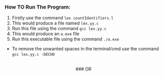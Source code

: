 ### How TO Run The Program:
1. Firstly use the command `lex countIdentifiers.l`
2. This would produce a file named `lex.yy.c`
3. Run this file using the command `gcc lex.yy.c`
4. This would produce an `a.exe` file
5. Run this executable file using the command `./a.exe`

- To remove the unwanted spaces in the terminal/cmd use the command `gcc lex.yy.c -DECHO`
<br/>
<div style="text-align: center;">
  ### OR
 </div
- Simply run the Identifiers.c file.
